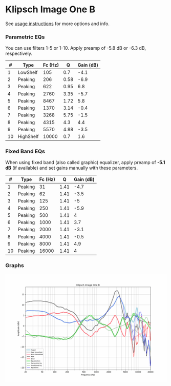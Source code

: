 # Klipsch Image One B
See [usage instructions](https://github.com/jaakkopasanen/AutoEq#usage) for more options and info.

### Parametric EQs
You can use filters 1-5 or 1-10. Apply preamp of -5.8 dB or -6.3 dB, respectively.

|   # | Type      |   Fc (Hz) |    Q |   Gain (dB) |
|-----|-----------|-----------|------|-------------|
|   1 | LowShelf  |       105 | 0.7  |        -4.1 |
|   2 | Peaking   |       206 | 0.58 |        -6.9 |
|   3 | Peaking   |       622 | 0.95 |         6.8 |
|   4 | Peaking   |      2760 | 3.35 |        -5.7 |
|   5 | Peaking   |      8467 | 1.72 |         5.8 |
|   6 | Peaking   |      1370 | 3.14 |        -0.4 |
|   7 | Peaking   |      3268 | 5.75 |        -1.5 |
|   8 | Peaking   |      4315 | 4.3  |         4.4 |
|   9 | Peaking   |      5570 | 4.88 |        -3.5 |
|  10 | HighShelf |     10000 | 0.7  |         1.6 |

### Fixed Band EQs
When using fixed band (also called graphic) equalizer, apply preamp of **-5.1 dB** (if available) and set gains manually with these parameters.

|   # | Type    |   Fc (Hz) |    Q |   Gain (dB) |
|-----|---------|-----------|------|-------------|
|   1 | Peaking |        31 | 1.41 |        -4.7 |
|   2 | Peaking |        62 | 1.41 |        -3.5 |
|   3 | Peaking |       125 | 1.41 |        -5   |
|   4 | Peaking |       250 | 1.41 |        -5.9 |
|   5 | Peaking |       500 | 1.41 |         4   |
|   6 | Peaking |      1000 | 1.41 |         3.7 |
|   7 | Peaking |      2000 | 1.41 |        -3.1 |
|   8 | Peaking |      4000 | 1.41 |        -0.5 |
|   9 | Peaking |      8000 | 1.41 |         4.9 |
|  10 | Peaking |     16000 | 1.41 |         4   |

### Graphs
![](./Klipsch%20Image%20One%20B.png)
